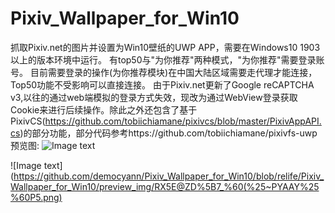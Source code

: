 # Pixiv_Wallpaper_for_Win10
抓取Pixiv.net的图片并设置为Win10壁纸的UWP APP，需要在Windows10 1903以上的版本环境中运行。
有top50与"为你推荐"两种模式，"为你推荐"需要登录账号。
目前需要登录的操作(为你推荐模块)在中国大陆区域需要走代理才能连接，Top50功能不受影响可以直接连接。
由于Pixiv.net更新了Google reCAPTCHA v3,以往的通过web端模拟的登录方式失效，现改为通过WebView登录获取Cookie来进行后续操作。除此之外还包含了基于PixivCS(https://github.com/tobiichiamane/pixivcs/blob/master/PixivAppAPI.cs)的部分功能，部分代码参考https://github.com/tobiichiamane/pixivfs-uwp
预览图:
![Image text](https://github.com/democyann/Pixiv_Wallpaper_for_Win10/blob/relife/Pixiv_Wallpaper_for_Win10/preview_img/N8QG~I%7BTZK%5B115CMF60BCX0.png)

![Image text](https://github.com/democyann/Pixiv_Wallpaper_for_Win10/blob/relife/Pixiv_Wallpaper_for_Win10/preview_img/RX5E@ZD%5B7_%60(%25~PYAAY%25%60P5.png)
